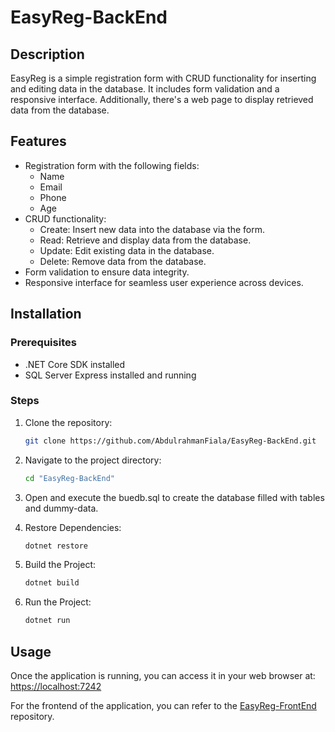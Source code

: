 # EasyReg-BackEnd

## Description

EasyReg is a simple registration form with CRUD functionality for inserting and editing data in the database. It includes form validation and a responsive interface. Additionally, there's a web page to display retrieved data from the database.

## Features

- Registration form with the following fields:
  - Name
  - Email
  - Phone
  - Age
- CRUD functionality:
  - Create: Insert new data into the database via the form.
  - Read: Retrieve and display data from the database.
  - Update: Edit existing data in the database.
  - Delete: Remove data from the database.
- Form validation to ensure data integrity.
- Responsive interface for seamless user experience across devices.

## Installation

### Prerequisites
- .NET Core SDK installed
- SQL Server Express installed and running

### Steps
1. Clone the repository:
   ```bash
   git clone https://github.com/AbdulrahmanFiala/EasyReg-BackEnd.git

2. Navigate to the project directory:
   ```bash
   cd "EasyReg-BackEnd"

3. Open and execute the buedb.sql to create the database filled with tables and dummy-data.

4. Restore Dependencies:
   ```bash
   dotnet restore

5. Build the Project:
   ```bash
   dotnet build

6. Run the Project:
   ```bash
   dotnet run

## Usage
Once the application is running, you can access it in your web browser at:
[https://localhost:7242](https://localhost:7242)

For the frontend of the application, you can refer to the [EasyReg-FrontEnd](https://github.com/AbdulrahmanFiala/EasyReg-FrontEnd) repository.

 
